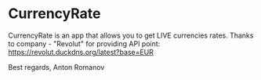 # CurrencyRate

CurrencyRate is an app that allows you to get LIVE currencies rates.
Thanks to company - "Revolut" for providing API point: https://revolut.duckdns.org/latest?base=EUR

Best regards,
Anton Romanov

